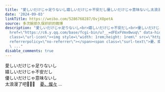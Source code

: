 ```yaml
---
title: "愛しいだけじゃ足りないし嬉しいだけじゃ不安だし優しいだけじゃ意味ないし太浪漫了吧\U0001F979\U0001FAF0\U0001F3FB憂、燦々"
date: '2024-09-03'
linkTitle: https://weibo.com/5286768287/OvjXOpetA
source: 多次婉拒久保织织的微博
description: "愛しいだけじゃ足りないし<br>嬉しいだけじゃ不安だし<br>優しいだけじゃ意味ないし<br>太浪漫了吧\U0001F979\U0001FAF0\U0001F3FB<a
  href=\"https://c6.y.qq.com/base/fcgi-bin/u?__=dFExFVmx0wuq\" data-hide=\"\"><span
  class=\"url-icon\"><img style=\"width: 1rem;height: 1rem\" src=\"https://h5.sinaimg.cn/upload/2015/09/25/3/timeline_card_small_web_default.png\"
  referrerpolicy=\"no-referrer\"></span><span class=\"surl-text\">憂、燦々</span></a>
  \ ..."
disable_comments: true
---
```

愛しいだけじゃ足りないし<br>嬉しいだけじゃ不安だし<br>優しいだけじゃ意味ないし<br>太浪漫了吧🥹🫰🏻<a href="https://c6.y.qq.com/base/fcgi-bin/u?__=dFExFVmx0wuq" data-hide=""><span class="url-icon"><img style="width: 1rem;height: 1rem" src="https://h5.sinaimg.cn/upload/2015/09/25/3/timeline_card_small_web_default.png" referrerpolicy="no-referrer"></span><span class="surl-text">憂、燦々</span></a>  ...